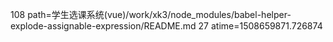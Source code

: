 108 path=学生选课系统(vue)/work/xk3/node_modules/babel-helper-explode-assignable-expression/README.md
27 atime=1508659871.726874

